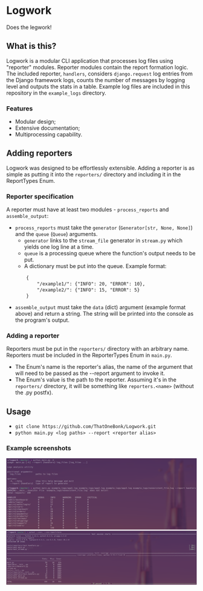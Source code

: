 # Logwork
Does the legwork!
## What is this?
Logwork is a modular CLI application that processes log files using "reporter" modules. Reporter modules contain the report formation logic. The included reporter, `handlers`, considers `django.request` log entries from the Django framework logs, counts the number of messages by logging level and outputs the stats in a table. Example log files are included in this repository in the `example_logs` directory.
### Features
- Modular design;
- Extensive documentation;
- Multiprocessing capability.
## Adding reporters
Logwork was designed to be effortlessly extensible. Adding a reporter is as simple as putting it into the `reporters/` directory and including it in the ReportTypes Enum.
### Reporter specification
A reporter must have at least two modules - `process_reports` and `assemble_output`:
- `process_reports` must take the `generator` (`Generator[str, None, None]`) and the `queue` (`Queue`) arguments. 
    - `generator` links to the `stream_file` generator in `stream.py` which yields one log line at a time. 
    - `queue` is a processing queue where the function's output needs to be put.
    - A dictionary must be put into the queue. Example format:
    ```
        {
            "/example1/": {"INFO": 20, "ERROR": 10}, 
            "/example2/": {"INFO": 15, "ERROR": 5}
        }
    ```
- `assemble_output` must take the `data` (dict) argument (example format above) and return a string. The string will be printed into the console as the program's output.
### Adding a reporter
Reporters must be put in the `reporters/` directory with an arbitrary name.
Reporters must be included in the ReporterTypes Enum in `main.py`. 
- The Enum's name is the reporter's alias, the name of the argument that will need to be passed as the --report argument to invoke it. 
- The Enum's value is the path to the reporter. Assuming it's in the `reporters/` directory, it will be something like `reporters.<name>` (without the .py postfx).
## Usage
- `git clone https://github.com/ThatOneBonk/Logwork.git`
- `python main.py <log paths> --report <reporter alias>`
### Example screenshots
![Example screenshot](assets/example_screenshot.png)
![Pytest coverage screenshot](assets/pytest_screenshot.png)
